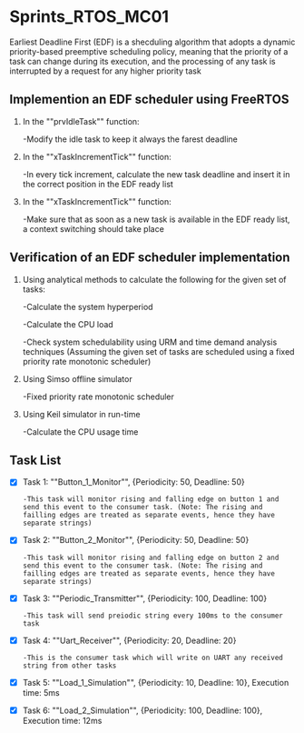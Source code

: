  # Sprints_RTOS_MC01

Earliest Deadline First (EDF) is a shecduling algorithm that adopts a dynamic priority-based preemptive scheduling policy, meaning that the priority of a task can change during its execution, and the processing of any task is interrupted by a request for any higher priority task


## Implemention an EDF scheduler using FreeRTOS

1. In the ""prvIdleTask"" function:
   
      -Modify the idle task to keep it always the farest deadline

2. In the ""xTaskIncrementTick"" function:
   
      -In every tick increment, calculate the new task deadline and insert it in the correct position in the EDF ready list

3. In the ""xTaskIncrementTick"" function:
   
      -Make sure that as soon as a new task is available in the EDF ready list, a context switching should take place

## Verification of an EDF scheduler implementation

1. Using analytical methods to calculate the following for the given set of tasks:

      
      -Calculate the system hyperperiod
      
      -Calculate the CPU load
      
      -Check system schedulability using URM and time demand analysis techniques (Assuming the given set of tasks are scheduled using a fixed priority rate monotonic scheduler)
  
2. Using Simso offline simulator

      -Fixed priority rate monotonic scheduler
  
3. Using Keil simulator in run-time

      -Calculate the CPU usage time



## Task List

- [x] Task 1: ""Button_1_Monitor"", {Periodicity: 50, Deadline: 50}

      -This task will monitor rising and falling edge on button 1 and send this event to the consumer task. (Note: The rising and failling edges are treated as separate events, hence they have separate strings)

- [x] Task 2: ""Button_2_Monitor"", {Periodicity: 50, Deadline: 50}

      -This task will monitor rising and falling edge on button 2 and send this event to the consumer task. (Note: The rising and failling edges are treated as separate events, hence they have separate strings)

- [x] Task 3: ""Periodic_Transmitter"", {Periodicity: 100, Deadline: 100}

      -This task will send preiodic string every 100ms to the consumer task

- [x] Task 4: ""Uart_Receiver"", {Periodicity: 20, Deadline: 20}

      -This is the consumer task which will write on UART any received string from other tasks

- [x] Task 5: ""Load_1_Simulation"", {Periodicity: 10, Deadline: 10}, Execution time: 5ms

- [x] Task 6: ""Load_2_Simulation"", {Periodicity: 100, Deadline: 100}, Execution time: 12ms

    
